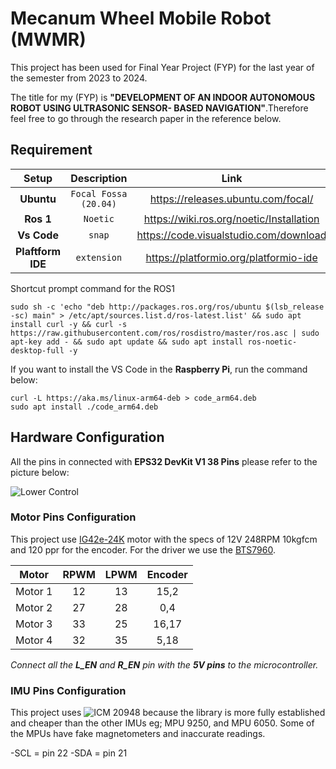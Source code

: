 
# Mecanum Wheel Mobile Robot (MWMR)

This project has been used for Final Year Project (FYP) for the last year of the semester from 2023 to 2024. 

The title for my (FYP) is **"DEVELOPMENT OF AN INDOOR AUTONOMOUS ROBOT USING ULTRASONIC SENSOR- BASED NAVIGATION"**.Therefore feel free to go through the research paper in the reference below.








## Requirement

Setup | Description | Link
:----------: | :----: | :----------:
**Ubuntu**|`Focal Fossa (20.04)`  | https://releases.ubuntu.com/focal/
**Ros 1** |`Noetic` | https://wiki.ros.org/noetic/Installation
**Vs Code** | `snap`| https://code.visualstudio.com/download
**Plaftform IDE**| `extension`| https://platformio.org/platformio-ide

Shortcut prompt command for the ROS1
`````
sudo sh -c 'echo "deb http://packages.ros.org/ros/ubuntu $(lsb_release -sc) main" > /etc/apt/sources.list.d/ros-latest.list' && sudo apt install curl -y && curl -s https://raw.githubusercontent.com/ros/rosdistro/master/ros.asc | sudo apt-key add - && sudo apt update && sudo apt install ros-noetic-desktop-full -y
`````



If you want to install the VS Code in the **Raspberry Pi**, run the command below:


`````
curl -L https://aka.ms/linux-arm64-deb > code_arm64.deb
sudo apt install ./code_arm64.deb
``````

## Hardware Configuration

All the pins in connected with **EPS32 DevKit V1 38 Pins** please refer to the picture below:

![Lower Control](fyp2_schematic_diagram.drawio.png)


### Motor Pins Configuration

This project use  [IG42e-24K](https://my.cytron.io/p-12v-248rpm-10kgfcm-planetary-dc-geared-motor-with-encoder) motor with the specs of 12V 248RPM 10kgfcm and 120 ppr for the encoder. For the driver we use the [BTS7960](https://www.google.com/url?sa=t&source=web&rct=j&opi=89978449&url=https://www.handsontec.com/dataspecs/module/BTS7960%2520Motor%2520Driver.pdf&ved=2ahUKEwiyi_33vpaFAxUm2DgGHY61DuQQFnoECCAQAQ&usg=AOvVaw0IWVR-1gosuocPG1Wmpnxk).

Motor | RPWM | LPWM | Encoder 
:----------: | :----: | :----------:| :----------: 
| Motor 1 |12 |13 |15,2
| Motor 2 |27|28 |0,4
| Motor 3 |33 |25 |16,17
| Motor 4 |32 |35 |5,18

*Connect all the **L_EN** and **R_EN** pin with the **5V pins** to the microcontroller.*

### IMU Pins Configuration
This project uses ![ICM 20948](https://www.adafruit.com/product/4554) because the library is more fully established and cheaper than the other IMUs eg; MPU 9250, and MPU 6050. Some of the MPUs have fake magnetometers and inaccurate readings.

-SCL = pin 22
-SDA = pin 21












